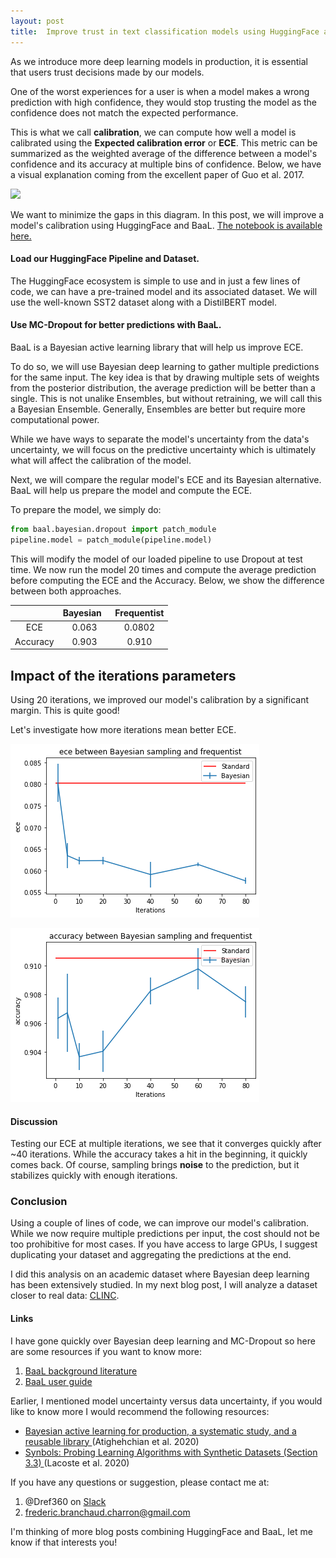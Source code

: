 ```yaml
---
layout: post
title:  Improve trust in text classification models using HuggingFace and BaaL
---
```


As we introduce more deep learning models in production, it is essential that users trust decisions made by our models. 

One of the worst experiences for a user is when a model makes a wrong prediction with high confidence, they would stop trusting the model as the confidence does not match the expected performance.

This is what we call **calibration**, we can compute how well a model is calibrated using the **Expected calibration error** or **ECE**. This metric can be summarized as the weighted average of the difference between a model's confidence and its accuracy at multiple bins of confidence. Below, we have a visual explanation coming from the excellent paper of Guo et al. 2017.

![](https://i.imgur.com/WZCdroM.png)

We want to minimize the gaps in this diagram. In this post, we will improve a model's calibration using HuggingFace and BaaL. [The notebook is available here.](https://gist.github.com/Dref360/6a6fba8066a3346c53daaf6b961cffc5)

#### Load our HuggingFace Pipeline and Dataset.

The HuggingFace ecosystem is simple to use and in just a few lines of code, we can have a pre-trained model and its associated dataset. We will use the well-known SST2 dataset along with a DistilBERT model.

#### Use MC-Dropout for better predictions with BaaL.

BaaL is a Bayesian active learning library that will help us improve ECE.

To do so, we will use Bayesian deep learning to gather multiple predictions for the same input. The key idea is that by drawing multiple sets of weights from the posterior distribution, the average prediction will be better than a single. This is not unalike Ensembles, but without retraining, we will call this a Bayesian Ensemble. Generally, Ensembles are better but require more computational power.

While we have ways to separate the model's uncertainty from the data's uncertainty, we will focus on the predictive uncertainty which is ultimately what will affect the calibration of the model.

Next, we will compare the regular model's ECE and its Bayesian alternative. BaaL will help us prepare the model and compute the ECE.

To prepare the model, we simply do:

```python
from baal.bayesian.dropout import patch_module
pipeline.model = patch_module(pipeline.model)
```

This will modify the model of our loaded pipeline to use Dropout at test time.
We now run the model 20 times and compute the average prediction before computing the ECE and the Accuracy. Below, we show the difference between both approaches.


|          | Bayesian &nbsp;| Frequentist |
|:---------:|:-------:|:---------:|
| ECE      | 0.063 | 0.0802 |
| Accuracy | 0.903 | 0.910 |


## Impact of the iterations parameters

Using 20 iterations, we improved our model's calibration by a significant margin. This is quite good!

Let's investigate how more iterations mean better ECE.


    
![png](/images/baal_hf_ece/output_8_0.png)
    

    
![png](/images/baal_hf_ece/output_8_1.png)
    


#### Discussion

Testing our ECE at multiple iterations, we see that it converges quickly after ~40 iterations. While the accuracy takes a hit in the beginning, it quickly comes back. Of course, sampling brings **noise** to the prediction, but it stabilizes quickly with enough iterations.



### Conclusion

Using a couple of lines of code, we can improve our model's calibration. While we now require multiple predictions per input, the cost should not be too prohibitive for most cases. If you have access to large GPUs, I suggest duplicating your dataset and aggregating the predictions at the end. 

I did this analysis on an academic dataset where Bayesian deep learning has been extensively studied. In my next blog post, I will analyze a dataset closer to real data: [CLINC](https://github.com/clinc/oos-eval). 

#### Links

I have gone quickly over Bayesian deep learning and MC-Dropout so here are some resources if you want to know more:
1. [BaaL background literature](https://baal.readthedocs.io/en/latest/literature/core-papers.html)
2. [BaaL user guide](https://baal.readthedocs.io/en/latest/user_guide/index.html)


Earlier, I mentioned model uncertainty versus data uncertainty, if you would like to know more I would recommend the following resources:
* [Bayesian active learning for production, a systematic study, and a reusable library
](https://arxiv.org/abs/2006.09916) (Atighehchian et al. 2020)
* [Synbols: Probing Learning Algorithms with Synthetic Datasets (Section 3.3)
](https://nips.cc/virtual/2020/public/poster_0169cf885f882efd795951253db5cdfb.html) (Lacoste et al. 2020)


If you have any questions or suggestion, please contact me at:
1. @Dref360 on [Slack](https://join.slack.com/t/baal-world/shared_invite/zt-z0izhn4y-Jt6Zu5dZaV2rsAS9sdISfg)
2. frederic.branchaud.charron@gmail.com

I'm thinking of more blog posts combining HuggingFace and BaaL, let me know if that interests you!
